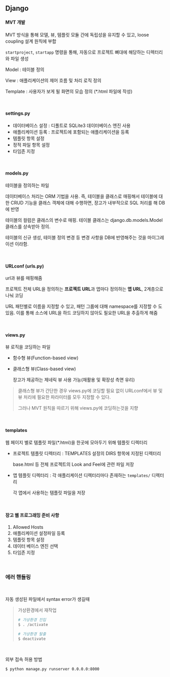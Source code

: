 ## Django

#### MVT 개발

MVT 방식을 통해 모델, 뷰, 템플릿 모듈 간에 독립성을 유지할 수 있고, loose coupling 설계 원칙에 부합



`startproject`, `startapp` 명령을 통해, 자동으로 프로젝트 뼈대에 해당하는 디렉터리와 파일 생성



Model : 테이블 정의

View : 애플리케이션의 제어 흐름 및 처리 로직 정의

Template : 사용자가 보게 될 화면의 모습 정의 (*.html 파일에 작성)

<br>

#### settings.py

- 데이터베이스 설정 : 디폴트로 SQLite3 데이터베이스 엔진 사용
- 애플리케이션 등록 : 프로젝트에 포함되는 애플리케이션을 등록
- 템플릿 항목 설정
- 정적 파일 항목 설정
- 타임존 지정

<br>

#### models.py

테이블을 정의하는 파일

데이터베이스 처리는 ORM 기법을 사용. 즉, 테이블을 클래스로 매핑해서 테이블에 대한 CRUD 기능을 클래스 객체에 대해 수행하면, 장고가 내부적으로 SQL 처리를 해 DB에 반영

테이블의 컬럼은 클래스의 변수로 매핑. 테이블 클래스는 django.db.models.Model 클래스를 상속받아 정의.

테이블의 신규 생성, 테이블 정의 변경 등 변경 사항을 DB에 반영해주는 것을 마이그레이션 이라함. 

<br>

#### URLconf (urls.py)

url과 뷰를 매핑해줌

프로젝트 전체 URL을 정의하는 **프로젝트 URL**과 앱마다 정의하는 **앱 URL**, 2계층으로 나눠 코딩

URL 패턴별로 이름을 지정할 수 있고, 패턴 그룹에 대해 namespace를 지정할 수 도 있음. 이를 통해 소스에 URL을 하드 코딩하지 않아도 필요한 URL을 추출하게 해줌

<br>

#### views.py

뷰 로직을 코딩하는 파일

- 함수형 뷰(Function-based view)

- 클래스형 뷰(Class-based view)

  장고가 제공하는 제네릭 뷰 사용 가능(재활용 및 확장성 측면 유리)

> 클래스형 뷰가 간단한 경우 views.py에 코딩할 필요 없이 URLconf에서 뷰 및 뷰 처리에 필요한 파라미터를 모두 지정할 수 있다.
>
> 그러나 MVT 원칙을 따르기 위해 views.py에 코딩하는것을 지향

<br>

#### templates

웹 페이지 별로 템플릿 파일(*.html)을 한곳에 모아두기 위해 템플릿 디렉터리

- 프로젝트 템플릿 디렉터리 : TEMPLATES 설정의 DIRS 항목에 지정된 디렉터리

  base.html 등 전체 프로젝트의 Look and Feel에 관련 파일 저장

- 앱 템플릿 디렉터리 : 각 애플리케이션 디렉터리마다 존재하는 `templates/` 디렉터리

  각 앱에서 사용하는 템플릿 파일을 저장

<br>

#### 장고 웹 프로그래밍 준비 사항

1. Allowed Hosts
2. 애플리케이션 설정파일 등록
3. 템플릿 항목 설정
4. 데이터 베이스 엔진 선택
5. 타임존 지정

<br>

### 에러 핸들링

<br>

자동 생성된 파일에서 syntax error가 생길때

> 가상환경에서 재작업
>
> ```python
> # 가상환경 진입
> $ . /activate
> 
> # 가상환경 탈출
> $ deactivate
> ```

<br>

외부 접속 허용 방법 

```shell
$ python manage.py runserver 0.0.0.0:8000
```
